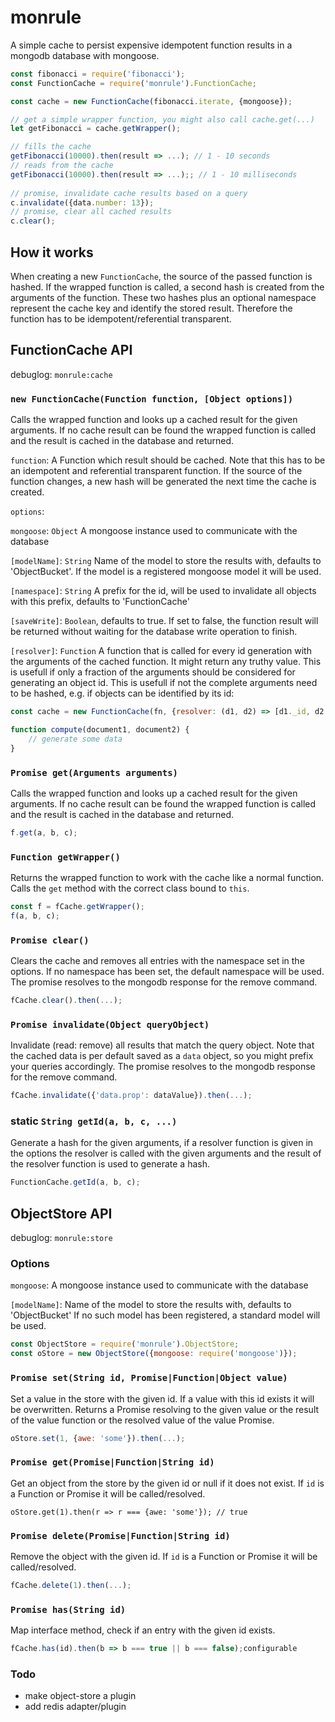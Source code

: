 # monrule
A simple cache to persist expensive idempotent function results in a mongodb database with mongoose.

```js
const fibonacci = require('fibonacci');
const FunctionCache = require('monrule').FunctionCache;

const cache = new FunctionCache(fibonacci.iterate, {mongoose});

// get a simple wrapper function, you might also call cache.get(...)
let getFibonacci = cache.getWrapper();

// fills the cache
getFibonacci(10000).then(result => ...); // 1 - 10 seconds
// reads from the cache
getFibonacci(10000).then(result => ...);; // 1 - 10 milliseconds
	
// promise, invalidate cache results based on a query
c.invalidate({data.number: 13});
// promise, clear all cached results
c.clear(); 
```

## How it works
When creating a new `FunctionCache`, the source of the passed function is hashed. If the wrapped function is called,
a second hash is created from the arguments of the function. These two hashes plus an optional namespace represent the
cache key and identify the stored result. Therefore the function has to be idempotent/referential transparent.

## FunctionCache API

debuglog: `monrule:cache`

### `new FunctionCache(Function function, [Object options])`
Calls the wrapped function and looks up a cached result for the given arguments. If no cache result can be found the
wrapped function is called and the result is cached in the database and returned.

`function`: A Function which result should be cached. Note that this has to be an idempotent and referential transparent function. If the source of
the function changes, a new hash will be generated the next time the cache is created.

`options`: 

`mongoose`: `Object` A mongoose instance used to communicate with the database

`[modelName]`: `String` Name of the model to store the results with, defaults to 'ObjectBucket'. If the model is a registered mongoose
model it will be used.

`[namespace]`: `String` A prefix for the id, will be used to invalidate all objects with this prefix, defaults to 'FunctionCache'

`[saveWrite]`: `Boolean`, defaults to true. If set to false, the function result will be returned without waiting for the database write operation to finish.

`[resolver]`: `Function` A function that is called for every id generation with the arguments of the cached function. It might return any truthy value.
This is usefull if only a fraction of the arguments should be considered for generating an object id. This is usefull if not the complete arguments
need to be hashed, e.g. if objects can be identified by its id:

```js
const cache = new FunctionCache(fn, {resolver: (d1, d2) => [d1._id, d2._id]});

function compute(document1, document2) {
	// generate some data
}

```

### `Promise get(Arguments arguments)`
Calls the wrapped function and looks up a cached result for the given arguments. If no cache result can be found the
wrapped function is called and the result is cached in the database and returned.
```js
f.get(a, b, c);
```

### `Function getWrapper()`
Returns the wrapped function to work with the cache like a normal function. Calls the `get` method with the correct
class bound to `this`.
```js
const f = fCache.getWrapper();
f(a, b, c);
```

### `Promise clear()`
Clears the cache and removes all entries with the namespace set in the options. If no namespace has been
set, the default namespace will be used. The promise resolves to the mongodb response for the remove command.
```js
fCache.clear().then(...);
```

### `Promise invalidate(Object queryObject)`
Invalidate (read: remove) all results that match the query object. Note that the cached data is per default saved as
a `data` object, so you might prefix your queries accordingly. The promise resolves to the mongodb response for the remove command.
```js
fCache.invalidate({'data.prop': dataValue}).then(...);
```

### static `String getId(a, b, c, ...)`
Generate a hash for the given arguments, if a resolver function is given in the options the resolver is called
with the given arguments and the result of the resolver function is used to generate a hash.
```js
FunctionCache.getId(a, b, c);
```

## ObjectStore API

debuglog: `monrule:store`

### Options

`mongoose`: A mongoose instance used to communicate with the database

`[modelName]`: Name of the model to store the results with, defaults to 'ObjectBucket'
If no such model has been registered, a standard model will be used.

```js
const ObjectStore = require('monrule').ObjectStore;
const oStore = new ObjectStore({mongoose: require('mongoose')});
```

### `Promise set(String id, Promise|Function|Object value)`
Set a value in the store with the given id. If a value with this id exists it will be overwritten.
Returns a Promise resolving to the given value or the result of the value function or the resolved value
of the value Promise.
```js
oStore.set(1, {awe: 'some'}).then(...);
```

### `Promise get(Promise|Function|String id)`
Get an object from the store by the given id or null if it does not exist. If `id` is a Function or Promise it
will be called/resolved.
```
oStore.get(1).then(r => r === {awe: 'some'}); // true
```

### `Promise delete(Promise|Function|String id)`
Remove the object with the given id. If `id` is a Function or Promise it
will be called/resolved.
```js
fCache.delete(1).then(...);
```

### `Promise has(String id)`
Map interface method, check if an entry with the given id exists.
```js
fCache.has(id).then(b => b === true || b === false);configurable
```

### Todo
* make object-store a plugin
* add redis adapter/plugin
